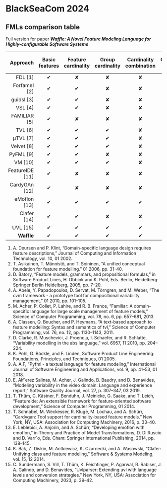 # BlackSeaCom 2024

## FMLs comparison table

Full version for paper ***Waffle: A Novel Feature Modeling Language for Highly-configurable Software Systems***

Approach | Basic features | Feature cardinality | Group cardinality | Cardinality combination | Cardinality intervals | Constraint mappint | Cardinality processing | Constraint-based staged configuration/validation
---: | :---: | :---: | :---: | :---: | :---: | :---: | :---: | :---:
FDL [1]       | &#x2714; | &#x2718; | &#x2718; | &#x2718; | &#x2718; | &#x2718; | &#x2718; | &#x2718;  
Forfamel  [2]      | &#x2714; | &#x2714; | &#x2718; | &#x2718; | &#x2714; | &#x2718; | &#x2718; | &#x2718;
guidsl [3]       | &#x2714; | &#x2714; | &#x2718; | &#x2718; | &#x2718; | &#x2718; | &#x2718; | &#x2718;
VSL [4]       | &#x2714; | &#x2714; | &#x2718; | &#x2718; | &#x2718; | &#x2718; | &#x2718; | &#x2718;
FAMILIAR [5]       | &#x2714; | &#x2718; | &#x2718; | &#x2718; | &#x2718; | &#x2718; | &#x2718; | &#x2718; 
TVL [6]       | &#x2714; | &#x2714; | &#x2714; | &#x2718; | &#x2718; | &#x2718; | &#x2718; | &#x2718; 
μTVL [7]       | &#x2714; | &#x2714; | &#x2714; | &#x2718; | &#x2718; | &#x2718; | &#x2718; | &#x2718; 
Velvet  [8]      | &#x2714; | &#x2714; | &#x2714; | &#x2718; | &#x2718; | &#x2718; | &#x2718; | &#x2718; 
PyFML [9]       | &#x2714; | &#x2714; | &#x2718; | &#x2718; | &#x2718; | &#x2718; | &#x2718; | &#x2718; 
VM [10]       | &#x2714; | &#x2714; | &#x2714; | &#x2718; | &#x2718; | &#x2718; | &#x2718; | &#x2718;
FeatureIDE [11]       | &#x2714; | &#x2718; | &#x2718; | &#x2718; | &#x2718; | &#x2718; | &#x2718; | &#x2718;
CardyGAn [12]        | &#x2714; | &#x2718; | &#x2718; | &#x2718; | &#x2718; | &#x2718; | &#x2718; | &#x2718;
eMoflon [13]       | &#x2714; | &#x2714; | &#x2714; | &#x2714; | &#x2718; | &#x2714; | &#x2714; | &#x2718;
Clafer [14]       | &#x2714; | &#x2714; | &#x2718; | &#x2718; | &#x2718; | &#x2718; | &#x2718; | &#x2718;
UVL [15]       | &#x2714; | &#x2714; | &#x2714; | &#x2714; | &#x2718; | &#x2714; | &#x2718; | &#x2718; 
**Waffle**        | &#x2714; | &#x2714; | &#x2714; | &#x2714; | &#x2714; | &#x2714; | &#x2714; | &#x2714; 

1. A. Deursen and P. Klint, “Domain-specific language design requires feature descriptions,” Journal of Computing and Information Technology, vol. 10, 01 2002.
2. T. Asikainen, T. Männistö, and T. Soininen, “A unified conceptual foundation for feature modelling.” 01 2006, pp. 31–40.
3. D. Batory, “Feature models, grammars, and propositional formulas,” in Software Product Lines, H. Obbink and K. Pohl, Eds. Berlin, Heidelberg: Springer Berlin Heidelberg, 2005, pp. 7–20.
4. A. Abele, Y. Papadopoulos, D. Servat, M. Törngren, and M. Weber, “The cvm framework - a prototype tool for compositional variability management.” 01 2010, pp. 101–105.
5. M. Acher, P. Collet, P. Lahire, and R. B. France, “Familiar: A domain-specific language for large scale management of feature models,” Science of Computer Programming, vol. 78, no. 6, pp. 657–681, 2013.
6. A. Classen, Q. Boucher, and P. Heymans, “A text-based approach to feature modelling: Syntax and semantics of tvl,” Science of Computer Programming, vol. 76, no. 12, pp. 1130–1143, 2011.
7. D. Clarke, R. Muschevici, J. Proenc¸a, I. Schaefer, and R. Schlatte, “Variability modelling in the abs language,” vol. 6957, 11 2010, pp. 204–224.
8. K. Pohl, G. Böckle, and F. Linden, Software Product Line Engineering: Foundations, Principles, and Techniques, 01 2005.
9. A. A.F, “Pyfml - a textual language for feature modeling,” International Journal of Software Engineering and Applications, vol. 9, pp. 41–53, 01 2018.
10. E. Alf´erez Salinas, M. Acher, J. Galindo, B. Baudry, and D. Benavides, “Modeling variability in the video domain: Language and experience report,” Software Quality Journal, vol. 27, p. 307–347, 03 2019.
11. T. Thüm, C. Kästner, F. Benduhn, J. Meinicke, G. Saake, and T. Leich, “Featureide: An extensible framework for feature-oriented software development,” Science of Computer Programming, 01 2014.
12. T. Schnabel, M. Weckesser, R. Kluge, M. Lochau, and A. Schürr, “Cardygan: Tool support for cardinality-based feature models.” New York, NY, USA: Association for Computing Machinery, 2016, p. 33–40.
13. E. Leblebici, A. Anjorin, and A. Schürr, “Developing emoflon with emoflon,” in Theory and Practice of Model Transformations, D. Di Ruscio and D. Varr´o, Eds. Cham: Springer International Publishing, 2014, pp. 138–145.
14. K. Bak, Z. Diskin, M. Antkiewicz, K. Czarnecki, and A. Wasowski, “Clafer: Unifying class and feature modeling,” Software & Systems Modeling, vol. 15, 12 2014.
15. C. Sundermann, S. Vill, T. Thüm, K. Feichtinger, P. Agarwal, R. Rabiser, J. A. Galindo, and D. Benavides, “Uvlparser: Extending uvl with language levels and conversion strategies.” New York, NY, USA: Association for Computing Machinery, 2023, p. 39–42.
